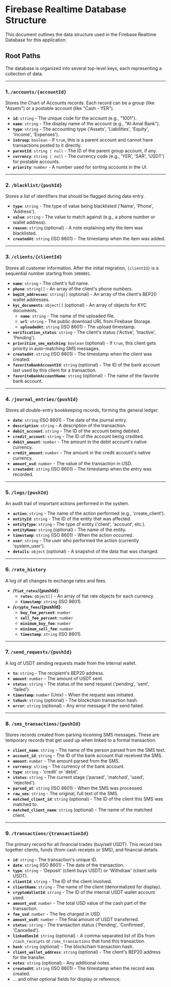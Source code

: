 # Firebase Realtime Database Structure

This document outlines the data structure used in the Firebase Realtime Database for this application.

## Root Paths

The database is organized into several top-level keys, each representing a collection of data.

---

### 1. `/accounts/{accountId}`

Stores the Chart of Accounts records. Each record can be a group (like "Assets") or a postable account (like "Cash - YER").

-   **`id`**: `string` - The unique code for the account (e.g., "1001").
-   **`name`**: `string` - The display name of the account (e.g., "Al-Amal Bank").
-   **`type`**: `string` - The accounting type ('Assets', 'Liabilities', 'Equity', 'Income', 'Expenses').
-   **`isGroup`**: `boolean` - If `true`, this is a parent account and cannot have transactions posted to it directly.
-   **`parentId`**: `string | null` - The ID of the parent group account, if any.
-   **`currency`**: `string | null` - The currency code (e.g., 'YER', 'SAR', 'USDT') for postable accounts.
-   **`priority`**: `number` - A number used for sorting accounts in the UI.

---

### 2. `/blacklist/{pushId}`

Stores a list of identifiers that should be flagged during data entry.

-   **`type`**: `string` - The type of value being blacklisted ('Name', 'Phone', 'Address').
-   **`value`**: `string` - The value to match against (e.g., a phone number or wallet address).
-   **`reason`**: `string` (optional) - A note explaining why the item was blacklisted.
-   **`createdAt`**: `string` (ISO 8601) - The timestamp when the item was added.

---

### 3. `/clients/{clientId}`

Stores all customer information. After the initial migration, `{clientId}` is a sequential number starting from `1000001`.

-   **`name`**: `string` - The client's full name.
-   **`phone`**: `string[]` - An array of the client's phone numbers.
-   **`bep20_addresses`**: `string[]` (optional) - An array of the client's BEP20 wallet addresses.
-   **`kyc_documents`**: `object[]` (optional) - An array of objects for KYC documents.
    -   **`name`**: `string` - The name of the uploaded file.
    -   **`url`**: `string` - The public download URL from Firebase Storage.
    -   **`uploadedAt`**: `string` (ISO 8601) - The upload timestamp.
-   **`verification_status`**: `string` - The client's status ('Active', 'Inactive', 'Pending').
-   **`prioritize_sms_matching`**: `boolean` (optional) - If `true`, this client gets priority in auto-matching SMS messages.
-   **`createdAt`**: `string` (ISO 8601) - The timestamp when the client was created.
-   **`favoriteBankAccountId`**: `string` (optional) - The ID of the bank account last used by this client for a transaction.
-   **`favoriteBankAccountName`**: `string` (optional) - The name of the favorite bank account.

---

### 4. `/journal_entries/{pushId}`

Stores all double-entry bookkeeping records, forming the general ledger.

-   **`date`**: `string` (ISO 8601) - The date of the journal entry.
-   **`description`**: `string` - A description of the transaction.
-   **`debit_account`**: `string` - The ID of the account being debited.
-   **`credit_account`**: `string` - The ID of the account being credited.
-   **`debit_amount`**: `number` - The amount in the debit account's native currency.
-   **`credit_amount`**: `number` - The amount in the credit account's native currency.
-   **`amount_usd`**: `number` - The value of the transaction in USD.
-   **`createdAt`**: `string` (ISO 8601) - The timestamp when the entry was recorded.

---

### 5. `/logs/{pushId}`

An audit trail of important actions performed in the system.

-   **`action`**: `string` - The name of the action performed (e.g., 'create_client').
-   **`entityId`**: `string` - The ID of the entity that was affected.
-   **`entityType`**: `string` - The type of entity ('client', 'account', etc.).
-   **`entityName`**: `string` (optional) - The name of the entity.
-   **`timestamp`**: `string` (ISO 8601) - When the action occurred.
-   **`user`**: `string` - The user who performed the action (currently 'system_user').
-   **`details`**: `object` (optional) - A snapshot of the data that was changed.

---

### 6. `/rate_history`

A log of all changes to exchange rates and fees.

-   **/`fiat_rates`/{pushId}**:
    -   **`rates`**: `object[]` - An array of fiat rate objects for each currency.
    -   **`timestamp`**: `string` (ISO 8601).
-   **/`crypto_fees`/{pushId}**:
    -   **`buy_fee_percent`**: `number`
    -   **`sell_fee_percent`**: `number`
    -   **`minimum_buy_fee`**: `number`
    -   **`minimum_sell_fee`**: `number`
    -   **`timestamp`**: `string` (ISO 8601).

---

### 7. `/send_requests/{pushId}`

A log of USDT sending requests made from the internal wallet.

-   **`to`**: `string` - The recipient's BEP20 address.
-   **`amount`**: `number` - The amount of USDT sent.
-   **`status`**: `string` - The status of the send request ('pending', 'sent', 'failed').
-   **`timestamp`**: `number` (Unix) - When the request was initiated.
-   **`txHash`**: `string` (optional) - The blockchain transaction hash.
-   **`error`**: `string` (optional) - Any error message if the send failed.

---

### 8. `/sms_transactions/{pushId}`

Stores records created from parsing incoming SMS messages. These are temporary records that get used up when linked to a formal transaction.

-   **`client_name`**: `string` - The name of the person parsed from the SMS text.
-   **`account_id`**: `string` - The ID of the bank account that received the SMS.
-   **`amount`**: `number` - The amount parsed from the SMS.
-   **`currency`**: `string` - The currency of the bank account.
-   **`type`**: `string` - 'credit' or 'debit'.
-   **`status`**: `string` - The current stage ('parsed', 'matched', 'used', 'rejected').
-   **`parsed_at`**: `string` (ISO 8601) - When the SMS was processed.
-   **`raw_sms`**: `string` - The original, full text of the SMS.
-   **`matched_client_id`**: `string` (optional) - The ID of the client this SMS was matched to.
-   **`matched_client_name`**: `string` (optional) - The name of the matched client.

---

### 9. `/transactions/{transactionId}`

The primary record for all financial trades (buy/sell USDT). This record ties together clients, funds (from cash receipts or SMS), and financial details.

-   **`id`**: `string` - The transaction's unique ID.
-   **`date`**: `string` (ISO 8601) - The date of the transaction.
-   **`type`**: `string` - 'Deposit' (client buys USDT) or 'Withdraw' (client sells USDT).
-   **`clientId`**: `string` - The ID of the client involved.
-   **`clientName`**: `string` - The name of the client (denormalized for display).
-   **`cryptoWalletId`**: `string` - The ID of the internal USDT wallet account used.
-   **`amount_usd`**: `number` - The total USD value of the cash part of the transaction.
-   **`fee_usd`**: `number` - The fee charged in USD.
-   **`amount_usdt`**: `number` - The final amount of USDT transferred.
-   **`status`**: `string` - The transaction status ('Pending', 'Confirmed', 'Cancelled').
-   **`linkedSmsId`**: `string` (optional) - A comma-separated list of IDs from `/cash_receipts` or `/sms_transactions` that fund this transaction.
-   **`hash`**: `string` (optional) - The blockchain transaction hash.
-   **`client_wallet_address`**: `string` (optional) - The client's BEP20 address for the transfer.
-   **`notes`**: `string` (optional) - Any additional notes.
-   **`createdAt`**: `string` (ISO 8601) - The timestamp when the record was created.
-   ... and other optional fields for display or reference.
